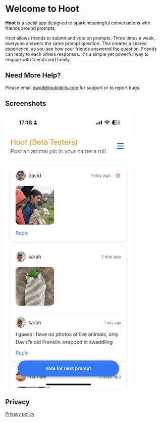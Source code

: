 # Welcome to Hoot

**Hoot** is a social app designed to spark meaningful conversations with friends around prompts.

Hoot allows friends to submit and vote on prompts. Three times a week, everyone answers the same prompt question.
This creates a shared experience, as you see how your friends answered the question. Friends can reply to each others responses.
It's a simple yet powerful way to engage with friends and family.

## Need More Help?

Please email <david@loukidelis.com> for support or to report bugs.

## Screenshots

![Screenshot](/resources/hoot-screenshot.PNG)

## Privacy

[Privacy policy](./privacy.md)

